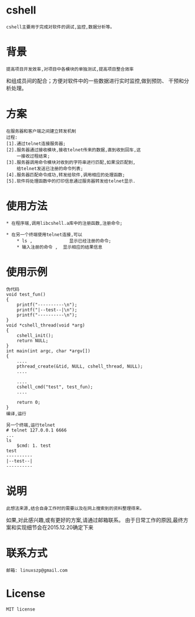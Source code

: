 # cshell
    cshell主要用于完成对软件的调试,监控,数据分析等。

# 背景
    提高项目开发效率,对项目中各模块的单独测试,提高项目整合效率
和组成员间的配合；方便对软件中的一些数据进行实时监控,做到预防、
干预和分析处理。

# 方案
    在服务器和客户端之间建立转发机制
    过程:
    [1].通过telnet连接服务器;
    [2].服务器通过接收模块,接收telnet传来的数据,直到收到回车,这
        一接收过程结束;
    [3].服务器调用命令模块对收到的字符串进行匹配,如果没匹配到,
        给telnet发送已注册的命令列表;
    [4].服务器匹配命令成功,转发给软件,调用相应的处理函数;
    [5].软件将处理函数中的打印信息通过服务器转发给telnet显示.

# 使用方法
    * 在程序端,调用libcshell.a库中的注册函数,注册命令;

    * 在另一个终端使用telnet连接,可以
        * ls ,              显示已经注册的命令;
        * 输入注册的命令 ,  显示相应的结果信息

# 使用示例
    伪代码
    void test_fun()
    {
        printf("----------\n");
        printf("|--test--|\n");
        printf("----------\n");
    }
    void *cshell_thread(void *arg)
    {
        cshell_init();
        return NULL;
    }
    int main(int argc, char *argv[])
    {
        ....
        pthread_create(&tid, NULL, cshell_thread, NULL);
        ....

        ....
        cshell_cmd("test", test_fun);
        ....

        return 0;
    }
    编译,运行

    另一个终端,运行telnet
    # telnet 127.0.0.1 6666
    ...
    ls
        $cmd: 1. test
    test
    ----------
    |--test--|
    ----------

# 说明
    此想法来源,结合自身工作时的需要以及在网上搜索到的资料整理得来。
如果,对此感兴趣,或有更好的方案,请通过邮箱联系。
    由于日常工作的原因,最终方案和实现细节会在2015.12.20确定下来

# 联系方式
    邮箱: linuxszp@gmail.com

# License
    MIT license

